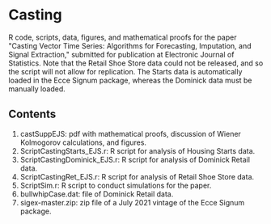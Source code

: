 # Casting

R code, scripts, data, figures, and mathematical proofs for the paper "Casting Vector Time Series: Algorithms
for Forecasting, Imputation, and Signal Extraction," submitted for publication at Electronic Journal of Statistics.
Note that the Retail Shoe Store data could not be released, and so the script will not allow for replication.
The Starts data is automatically loaded in the Ecce Signum package, whereas the Dominick data must be manually loaded.

 ## Contents
 1. castSuppEJS: pdf with mathematical proofs, discussion of Wiener Kolmogorov calculations, and figures.
 2. ScriptCastingStarts_EJS.r: R script for analysis of Housing Starts data.
 3. ScriptCastingDominick_EJS.r: R script for analysis of Dominick Retail data.
 4. ScriptCastingRet_EJS.r: R script for analysis of Retail Shoe Store data.
 5. ScriptSim.r: R script to conduct simulations for the paper.
 6. bullwhipCase.dat: file of Dominick Retail data.
 7. sigex-master.zip: zip file of a July 2021 vintage of the Ecce Signum package.
